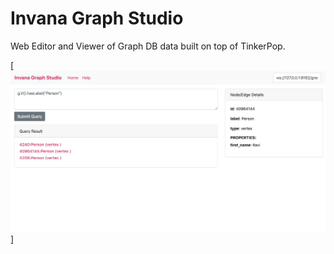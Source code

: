 # Invana Graph Studio

Web Editor and Viewer of Graph DB data built on top of TinkerPop.


[![Screen shot](./docs/screenshot-1.png)]
